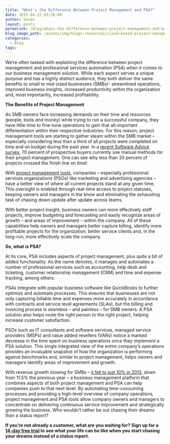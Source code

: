```yaml
---
title: "What's the Difference Between Project Management and PSA?"
date: 2015-04-22 03:26:00
author: Vorex
layout: posts
permalink: /blog/whats-the-difference-between-project-management-and-psa/
blog_image_path: /assets/img/blogs-resources/cloud-based-project-management.jpg
categories:
  - Blog
tags:  
---
```



We’re often tasked with explaining the difference between project management and professional services automation (PSA) when it comes to our business management solution. While each aspect serves a unique purpose and has a highly distinct audience, they both deliver the same benefits to small to mid-sized businesses (SMBs)- streamlined operations, improved business insights, increased productivity within the organization and, most importantly, increased profitability.<!--more-->

**The Benefits of Project Management**

As SMB owners face increasing demands on their time and resources (people, tools *and* money) while trying to run a successful company, they have little time to fine-tune operations to gain that all-important differentiation within their respective industries. For this reason, project management tools are starting to gather steam within the SMB market – especially considering less than a third of all projects were completed on time and on budget during the past year. In a [recent Software Advice survey](http://www.softwareadvice.com/project-management/buyerview/web-based-smb-report-2015/), 70 percent of prospective buyers currently use manual methods for their project management. One can see why less than 33 percent of projects crossed the finish line on time!

With [project management tools](http://www.vorex.com/product/), companies – especially professional services organizations (PSOs) like marketing and advertising agencies – have a better view of where all current projects stand at any given time. This oversight is enabled through real-time access to project statuses, keeping owners and managers in the know and eliminating the exhausting task of chasing down update after update across teams.

With better project insight, business owners can more effectively staff projects, improve budgeting and forecasting and easily recognize areas of growth – and areas of improvement – within the company. All of these capabilities help owners and managers better capture billing, identify more profitable projects for the organization, better service clients and, in the long-run, more effectively scale the company.

**So, what *is* PSA?**

At its core, PSA includes aspects of project management, plus quite a bit of added functionality. As the name denotes, it manages and automates a number of professional services such as accounting, help desk and ticketing, customer relationship management (CRM) and time and expense tracking, among others.

PSAs integrate with popular business software like QuickBooks to further optimize and automate processes. This ensures that businesses are not only capturing billable time and expenses more accurately in accordance with contracts and service level agreements (SLAs), but the billing and invoicing process is seamless – and painless – for SMB owners. A PSA solution also helps route the right person to the right project, helping increase customer satisfaction.

PSOs such as IT consultants and software services, managed service providers (MSPs) and value added resellers (VARs) notice a marked decrease in the time spent on business operations once they implement a PSA solution. This single integrated view of the entire company’s operations provides an invaluable snapshot of how the organization is performing against benchmarks and, similar to project management, helps owners and managers identify areas of improvement and growth.

With revenue growth slowing for SMBs – [it fell to just 10% in 2013](http://www.businesswire.com/news/home/20140211005597/en/SPI%C2%A0Research-Professional-Services-Industry-Growth-Profit-Decline#.VS6PCGYqp-U), down from 11.5% the previous year – a business management platform that combines aspects of both project management and PSA can help companies push to that next level. By automating time-consuming processes and providing a high-level overview of company operations, project management and PSA tools allow company owners and managers to concentrate on delivering continuous service improvement and strategically growing the business. Who wouldn’t rather be out chasing their dreams than a status report?

**If you’re not already a customer, what are you waiting for? Sign up for a [14-day free trial](http://www.vorex.com/free-trial/) to see what your life can be like when you start chasing your dreams instead of a status report.**
